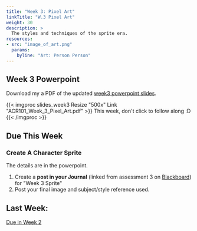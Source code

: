 ```yaml
---
title: "Week 3: Pixel Art"
linkTitle: "W.3 Pixel Art"
weight: 30
description: >
  The styles and techniques of the sprite era.
resources:
- src: "image_of_art.png"
  params:
    byline: "Art: Person Person"
---
```



## Week 3 Powerpoint

Download my a PDF of the updated [week3 powerpoint slides](ACR101_Week_3_Pixel_Art.pdf).

{{< imgproc slides_week3 Resize "500x" Link "ACR101_Week_3_Pixel_Art.pdf" >}}
This week, don't click to follow along :D
{{< /imgproc >}}

## Due This Week

### Create A Character Sprite
The details are in the powerpoint.
1. Create a **post in your Journal** (linked from assessment 3 on [Blackboard](https://laureate-au.blackboard.com/)) for "Week 3 Sprite"
2. Post your final image and subject/style reference used.


## Last Week:

[Due in Week 2](../week2/#due-this-week)




